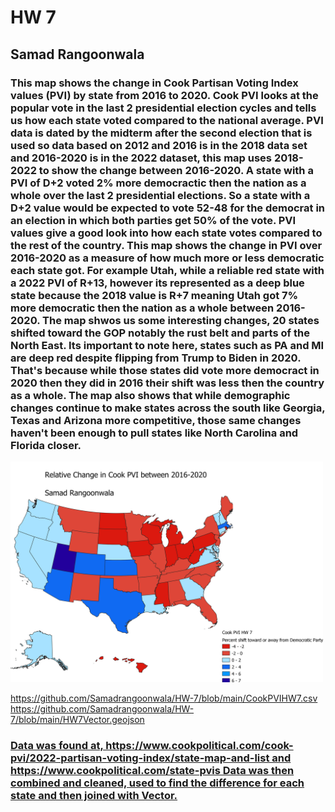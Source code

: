 # HW 7
 <!DOCTYPE html>
<html lang="en">
<head>
    <meta charset="UTF-8">
    <meta name="viewport" content="width=device-width, initial-scale=1.0">
    
</head>
<body>
    

<h2>Samad Rangoonwala</h2>
<p></p>
<h3> This map shows the change in Cook Partisan Voting Index values (PVI) by state from 2016 to 2020. Cook PVI looks at the popular vote in the last 2 presidential election cycles and tells us how each state voted compared to the national average. PVI data is dated by the midterm after the second election that is used so data based on 2012 and 2016 is in the 2018 data set and 2016-2020 is in the 2022 dataset, this map uses 2018-2022 to show the change between 2016-2020. A state with a PVI of D+2 voted 2% more democractic then the nation as a whole over the last 2 presidential elections. So a state with a D+2 value would be expected to vote 52-48 for the democrat in an election in which both parties get 50% of the vote. PVI values give a good look into how each state votes compared to the rest of the country. This map shows the change in PVI over 2016-2020 as a measure of how much more or less democratic each state got. For example Utah, while a reliable red state with a 2022 PVI of R+13, however its represented as a deep blue state because the 2018 value is R+7 meaning Utah got 7% more democratic then the nation as a whole between 2016-2020. The map shwos us some interesting changes, 20 states shifted toward the GOP notably the rust belt and parts of the North East. Its important to note here, states such as PA and MI are deep red despite flipping from Trump to Biden in 2020. That's because while those states did vote more democract in 2020 then they did in 2016 their shift was less then the country as a whole. The map also shows that while demographic changes continue to make states across the south like Georgia, Texas and Arizona more competitive, those same changes haven't been enough to pull states like North Carolina and Florida closer.    </h3>
<!-- Your map goes here -->
<a href="HW7.png">
    <img src="HW7.png" alt="HW 7" width='500px'>


 https://github.com/Samadrangoonwala/HW-7/blob/main/CookPVIHW7.csv
 https://github.com/Samadrangoonwala/HW-7/blob/main/HW7Vector.geojson
    
<a href="CookPVIHW7.csv" alt=CookPVIHW7>

<a href="HW7Vector.geojson" alt=HW7Vector>

<h3>Data was found at, https://www.cookpolitical.com/cook-pvi/2022-partisan-voting-index/state-map-and-list and https://www.cookpolitical.com/state-pvis Data was then combined and cleaned, used to find the difference for each state and then joined with Vector. </h2>

    
